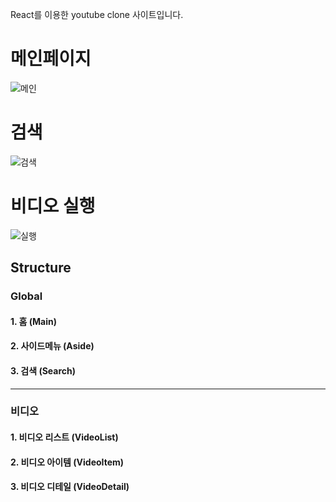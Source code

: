 React를 이용한 youtube clone 사이트입니다.

# 메인페이지

![메인](https://user-images.githubusercontent.com/69961780/113404386-0b37d600-93e3-11eb-8848-1fe744dd4a6d.gif)


# 검색
![검색](https://user-images.githubusercontent.com/69961780/113404555-4df9ae00-93e3-11eb-92cd-9b70ef2b23ab.gif)


# 비디오 실행

![실행](https://user-images.githubusercontent.com/69961780/113404413-17239800-93e3-11eb-920c-e69580272ed7.gif)



Structure
------------

### Global
#### 1. 홈 (Main)
#### 2. 사이드메뉴 (Aside)
#### 3. 검색 (Search)

------------

### 비디오
#### 1. 비디오 리스트 (VideoList)
#### 2. 비디오 아이템 (VideoItem)
#### 3. 비디오 디테일 (VideoDetail)
